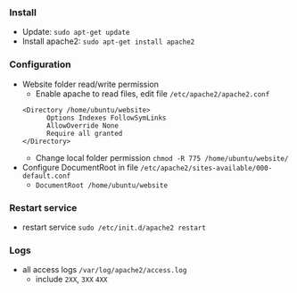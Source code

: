 
### Install
- Update: `sudo apt-get update`
- Install apache2: `sudo apt-get install apache2`

### Configuration
- Website folder read/write permission
  - Enable apache to read files, edit file `/etc/apache2/apache2.conf`
  ```
  <Directory /home/ubuntu/website>
        Options Indexes FollowSymLinks
        AllowOverride None
        Require all granted
  </Directory>
  ```
  - Change local folder permission `chmod -R 775 /home/ubuntu/website/`
- Configure DocumentRoot in file `/etc/apache2/sites-available/000-default.conf`
  - `DocumentRoot /home/ubuntu/website`
  
### Restart service
- restart service `sudo /etc/init.d/apache2 restart`

### Logs
- all access logs `/var/log/apache2/access.log`
  - include `2XX`, `3XX` `4XX`
